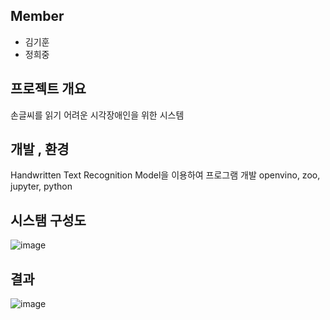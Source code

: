 ## Member
- 김기훈
- 정희중

## 프로젝트 개요

손글씨를 읽기 어려운 시각장애인을 위한 시스템

## 개발 , 환경
Handwritten Text Recognition Model을 이용하여 프로그램 개발
openvino, zoo, jupyter, python


## 시스탬 구성도 

![image](https://github.com/kccistc/intel-04/assets/163944814/68c8a221-8a44-4140-a22a-c6731b1506f8)


## 결과

![image](https://github.com/kccistc/intel-04/assets/163944814/7e24d7f3-d943-4863-ba84-81a918e4d5d4)
